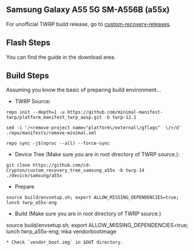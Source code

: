 ## Samsung Galaxy A55 5G SM-A556B (a55x)
For unofficial TWRP build release, go to [custom-recovery-releases](https://github.com/cdpcrp/custom-recovery-releases).

## Flash Steps
You can find the guide in the download area.
 
## Build Steps
Assuming you know the basic of preparing build environment...
* TWRP Source:
```
repo init --depth=1 -u https://github.com/minimal-manifest-twrp/platform_manifest_twrp_aosp.git -b twrp-12.1
```
```
sed -i '/<remove-project name="platform\/external\/gflags"  \/>/d' .repo/manifests/remove-minimal.xml
```
```
repo sync -j$(nproc --all) --force-sync
```
* Device Tree (Make sure you are in root directory of TWRP source.):
```
git clone https://github.com/cd-Crypton/custom_recovery_tree_samsung_a55x -b twrp-14 ./device/samsung/a55x
```
* Prepare
```
source build/envsetup.sh; export ALLOW_MISSING_DEPENDENCIES=true; lunch twrp_a55x-eng
```
* Build (Make sure you are in root directory of TWRP source.)

source build/envsetup.sh; export ALLOW_MISSING_DEPENDENCIES=true; lunch twrp_a55x-eng; mka vendorbootimage
```
* Check `vendor_boot.img` in $OUT directory.
